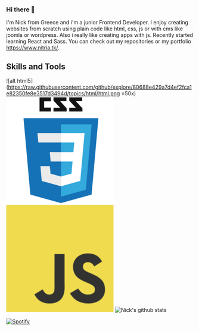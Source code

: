 ### Hi there 👋
I'm Nick from Greece and i'm a junior Frontend Developer. I enjoy creating websites from scratch using plain code like html, css, js or with cms like joomla or wordpress. Also i really like creating apps with js. Recently started learning React and Sass. You can check out my repositories or my portfolio https://www.nitria.tk/.

## Skills and Tools
![alt html5](https://raw.githubusercontent.com/github/explore/80688e429a7d4ef2fca1e82350fe8e3517d3494d/topics/html/html.png =50x)
![alt css3](https://raw.githubusercontent.com/github/explore/80688e429a7d4ef2fca1e82350fe8e3517d3494d/topics/css/css.png)
![alt javascript](https://raw.githubusercontent.com/github/explore/80688e429a7d4ef2fca1e82350fe8e3517d3494d/topics/javascript/javascript.png)
![Nick's github stats](https://github-readme-stats.nitria.vercel.app/api?username=nitria)

[![Spotify](https://novatorem.nitria.vercel.app/api/spotify)](https://open.spotify.com/user/21fxlnpcy2qepljky3c65g7yq)
<!--
**nitria/nitria** is a ✨ _special_ ✨ repository because its `README.md` (this file) appears on your GitHub profile.

Here are some ideas to get you started:

- 🔭 I’m currently working on ...
- 🌱 I’m currently learning ...
- 👯 I’m looking to collaborate on ...
- 🤔 I’m looking for help with ...
- 💬 Ask me about ...
- 📫 How to reach me: ...
- 😄 Pronouns: ...
- ⚡ Fun fact: ...
-->
